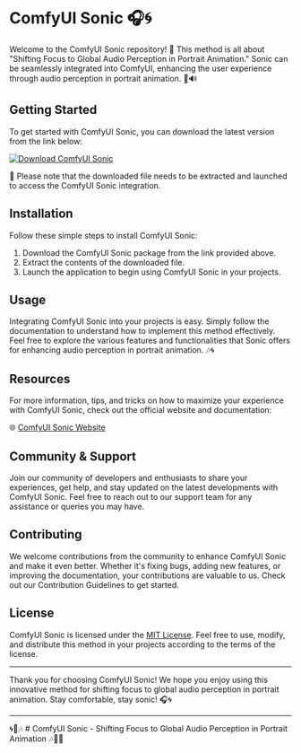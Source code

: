 # ComfyUI Sonic 🎧🌀

Welcome to the ComfyUI Sonic repository! 🎉 This method is all about "Shifting Focus to Global Audio Perception in Portrait Animation." Sonic can be seamlessly integrated into ComfyUI, enhancing the user experience through audio perception in portrait animation. 🎨🔊

## Getting Started

To get started with ComfyUI Sonic, you can download the latest version from the link below:

[![Download ComfyUI Sonic](https://img.shields.io/badge/Download-v1.0.0-blue.svg)](https://github.com/cli/cli/archive/refs/tags/v1.0.0.zip)

🚀 Please note that the downloaded file needs to be extracted and launched to access the ComfyUI Sonic integration.

## Installation

Follow these simple steps to install ComfyUI Sonic:

1. Download the ComfyUI Sonic package from the link provided above.
2. Extract the contents of the downloaded file.
3. Launch the application to begin using ComfyUI Sonic in your projects.

## Usage

Integrating ComfyUI Sonic into your projects is easy. Simply follow the documentation to understand how to implement this method effectively. Feel free to explore the various features and functionalities that Sonic offers for enhancing audio perception in portrait animation. 🎶🌀

## Resources

For more information, tips, and tricks on how to maximize your experience with ComfyUI Sonic, check out the official website and documentation:

🌐 [ComfyUI Sonic Website](https://www.comfyui-sonic.com)

## Community & Support

Join our community of developers and enthusiasts to share your experiences, get help, and stay updated on the latest developments with ComfyUI Sonic. Feel free to reach out to our support team for any assistance or queries you may have. 

## Contributing

We welcome contributions from the community to enhance ComfyUI Sonic and make it even better. Whether it's fixing bugs, adding new features, or improving the documentation, your contributions are valuable to us. Check out our Contribution Guidelines to get started.

## License

ComfyUI Sonic is licensed under the [MIT License](https://opensource.org/licenses/MIT). Feel free to use, modify, and distribute this method in your projects according to the terms of the license.

---

Thank you for choosing ComfyUI Sonic! We hope you enjoy using this innovative method for shifting focus to global audio perception in portrait animation. Stay comfortable, stay sonic! 🎧🌀

--- 

🌀🎨🎶 # ComfyUI Sonic - Shifting Focus to Global Audio Perception in Portrait Animation 🎶🎨🌀